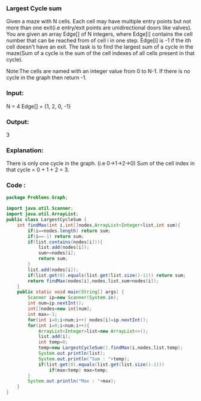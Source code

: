 ### Largest Cycle sum
Given a maze with N cells. Each cell may have multiple entry points but not more than one exit(i.e entry/exit points are unidirectional doors like valves).
You are given an array Edge[] of N integers, where Edge[i] contains the cell number that can be reached from of cell i in one step. Edge[i] is -1 if the ith cell doesn't have an exit. 
The task is to find the largest sum of a cycle in the maze(Sum of a cycle is the sum of the cell indexes of all cells present in that cycle).

Note:The cells are named with an integer value from 0 to N-1. If there is no cycle in the graph then return -1.

### Input:
N = 4
Edge[] = {1, 2, 0, -1}
### Output: 
3
### Explanation: 
There is only one cycle in the graph.
(i.e 0->1->2->0)
Sum of the cell index in that cycle 
= 0 + 1 + 2 = 3.
### Code :
``` java
package Problems.Graph;

import java.util.Scanner;
import java.util.ArrayList;
public class LargestCycleSum {
    int findMax(int i,int[]nodes,ArrayList<Integer>list,int sum){
        if(i==nodes.length) return sum;
        if(i==-1) return sum;
        if(list.contains(nodes[i])){
            list.add(nodes[i]);
            sum+=nodes[i];
            return sum;
        }
        list.add(nodes[i]);
        if(list.get(0).equals(list.get(list.size()-1))) return sum;
        return findMax(nodes[i],nodes,list,sum+nodes[i]);
    }
    public static void main(String[] args) {
        Scanner ip=new Scanner(System.in);
        int num=ip.nextInt();
        int[]nodes=new int[num];
        int max=-1;
        for(int i=0;i<num;i++) nodes[i]=ip.nextInt();
        for(int i=0;i<num;i++){
            ArrayList<Integer>list=new ArrayList<>();
            list.add(i);
            int temp=0;
            temp=new LargestCycleSum().findMax(i,nodes,list,temp);
            System.out.println(list);
            System.out.println("Sum : "+temp);
            if(list.get(0).equals(list.get(list.size()-1)))
                if(max<temp) max=temp;
        }
        System.out.println("Max : "+max);
    }
}
```

